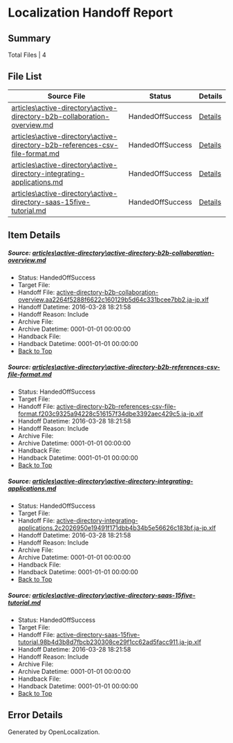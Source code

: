 # <a name='report-top'></a> Localization Handoff Report

## Summary
 Total Files | 4

## File List
 Source File | Status | Details 
 ----------- | ------ | ------- 
 [articles\active-directory\active-directory-b2b-collaboration-overview.md](https://github.com/OpenLocalizationOrg/hyperV/blob/ddff53af82629da70bc7ab65d7c082dbc101768e/articles/active-directory/active-directory-b2b-collaboration-overview.md) | HandedOffSuccess | [Details](#af20c45eddf101a27bd69301922977e88032859c89)
 [articles\active-directory\active-directory-b2b-references-csv-file-format.md](https://github.com/OpenLocalizationOrg/hyperV/blob/ddff53af82629da70bc7ab65d7c082dbc101768e/articles/active-directory/active-directory-b2b-references-csv-file-format.md) | HandedOffSuccess | [Details](#ff9d39e92c923de96c7aa3eb580ce0d45a2851a993)
 [articles\active-directory\active-directory-integrating-applications.md](https://github.com/OpenLocalizationOrg/hyperV/blob/ddff53af82629da70bc7ab65d7c082dbc101768e/articles/active-directory/active-directory-integrating-applications.md) | HandedOffSuccess | [Details](#94eb12f4b7d5061176a35ed6a15021be852e10c7152)
 [articles\active-directory\active-directory-saas-15five-tutorial.md](https://github.com/OpenLocalizationOrg/hyperV/blob/ddff53af82629da70bc7ab65d7c082dbc101768e/articles/active-directory/active-directory-saas-15five-tutorial.md) | HandedOffSuccess | [Details](#6ec1f8ce0e60197a72748b763c1f64466db1067d208)

## Item Details
##### <a name='af20c45eddf101a27bd69301922977e88032859c89'></a> Source: [articles\active-directory\active-directory-b2b-collaboration-overview.md](https://github.com/OpenLocalizationOrg/hyperV/blob/ddff53af82629da70bc7ab65d7c082dbc101768e/articles/active-directory/active-directory-b2b-collaboration-overview.md)
* Status: HandedOffSuccess
* Target File: 
* Handoff File: [active-directory-b2b-collaboration-overview.aa2264f5288f6622c160129b5d64c331bcee7bb2.ja-jp.xlf](https://github.com/OpenLocalizationOrg/olhandoff/blob/7ce7097fda3599d4238812fe462ef87c2faf5204/ol-handoff/OpenLocalizationOrg/hyperV.ja-jp/master/acomdc_nonhi/active-directory-b2b-collaboration-overview.aa2264f5288f6622c160129b5d64c331bcee7bb2.ja-jp.xlf)
* Handoff Datetime: 2016-03-28 18:21:58
* Handoff Reason: Include
* Archive File: 
* Archive Datetime: 0001-01-01 00:00:00
* Handback File: 
* Handback Datetime: 0001-01-01 00:00:00
* [Back to Top](#report-top)

##### <a name='ff9d39e92c923de96c7aa3eb580ce0d45a2851a993'></a> Source: [articles\active-directory\active-directory-b2b-references-csv-file-format.md](https://github.com/OpenLocalizationOrg/hyperV/blob/ddff53af82629da70bc7ab65d7c082dbc101768e/articles/active-directory/active-directory-b2b-references-csv-file-format.md)
* Status: HandedOffSuccess
* Target File: 
* Handoff File: [active-directory-b2b-references-csv-file-format.f203c9325a94228c516157f34dbe3392aec429c5.ja-jp.xlf](https://github.com/OpenLocalizationOrg/olhandoff/blob/7ce7097fda3599d4238812fe462ef87c2faf5204/ol-handoff/OpenLocalizationOrg/hyperV.ja-jp/master/acomdc_nonhi/active-directory-b2b-references-csv-file-format.f203c9325a94228c516157f34dbe3392aec429c5.ja-jp.xlf)
* Handoff Datetime: 2016-03-28 18:21:58
* Handoff Reason: Include
* Archive File: 
* Archive Datetime: 0001-01-01 00:00:00
* Handback File: 
* Handback Datetime: 0001-01-01 00:00:00
* [Back to Top](#report-top)

##### <a name='94eb12f4b7d5061176a35ed6a15021be852e10c7152'></a> Source: [articles\active-directory\active-directory-integrating-applications.md](https://github.com/OpenLocalizationOrg/hyperV/blob/ddff53af82629da70bc7ab65d7c082dbc101768e/articles/active-directory/active-directory-integrating-applications.md)
* Status: HandedOffSuccess
* Target File: 
* Handoff File: [active-directory-integrating-applications.2c2026950e19491f171dbb4b34b5e56626c183bf.ja-jp.xlf](https://github.com/OpenLocalizationOrg/olhandoff/blob/7ce7097fda3599d4238812fe462ef87c2faf5204/ol-handoff/OpenLocalizationOrg/hyperV.ja-jp/master/acomdc_nonhi/active-directory-integrating-applications.2c2026950e19491f171dbb4b34b5e56626c183bf.ja-jp.xlf)
* Handoff Datetime: 2016-03-28 18:21:58
* Handoff Reason: Include
* Archive File: 
* Archive Datetime: 0001-01-01 00:00:00
* Handback File: 
* Handback Datetime: 0001-01-01 00:00:00
* [Back to Top](#report-top)

##### <a name='6ec1f8ce0e60197a72748b763c1f64466db1067d208'></a> Source: [articles\active-directory\active-directory-saas-15five-tutorial.md](https://github.com/OpenLocalizationOrg/hyperV/blob/ddff53af82629da70bc7ab65d7c082dbc101768e/articles/active-directory/active-directory-saas-15five-tutorial.md)
* Status: HandedOffSuccess
* Target File: 
* Handoff File: [active-directory-saas-15five-tutorial.98b4d3b8d7fbcb230308ce29f1cc62ad5facc911.ja-jp.xlf](https://github.com/OpenLocalizationOrg/olhandoff/blob/7ce7097fda3599d4238812fe462ef87c2faf5204/ol-handoff/OpenLocalizationOrg/hyperV.ja-jp/master/acomdc_nonhi/active-directory-saas-15five-tutorial.98b4d3b8d7fbcb230308ce29f1cc62ad5facc911.ja-jp.xlf)
* Handoff Datetime: 2016-03-28 18:21:58
* Handoff Reason: Include
* Archive File: 
* Archive Datetime: 0001-01-01 00:00:00
* Handback File: 
* Handback Datetime: 0001-01-01 00:00:00
* [Back to Top](#report-top)


## Error Details

Generated by OpenLocalization.

